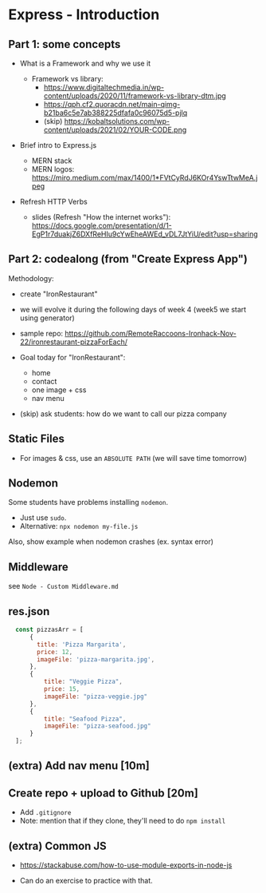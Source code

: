 
# Express - Introduction


<!-- 

update m2-m3 swap:

- there's a few new concepts
  - Request Logging
  - Middleware
  - Working with JSON



-->


<!--

- Part 1: some concepts
- Part 2: codealong
  - follow students portal (just changing the topic to a restaurant)

-->


## Part 1: some concepts

- What is a Framework and why we use it

  <!-- @todo: create slides -->

  - Framework vs library:
    - https://www.digitaltechmedia.in/wp-content/uploads/2020/11/framework-vs-library-dtm.jpg
    - https://qph.cf2.quoracdn.net/main-qimg-b21ba6c5e7ab388225dfafa0c96075d5-pjlq
    - (skip) https://kobaltsolutions.com/wp-content/uploads/2021/02/YOUR-CODE.png


- Brief intro to Express.js
  - MERN stack
  - MERN logos: https://miro.medium.com/max/1400/1*FVtCyRdJ6KOr4YswTtwMeA.jpeg


- Refresh HTTP Verbs
  - slides (Refresh "How the internet works"): https://docs.google.com/presentation/d/1-EgP1r7duakjZ6DXfReHIu9cYwEheAWEd_vDL7JtYiU/edit?usp=sharing



## Part 2: codealong (from "Create Express App")

<!-- 

Some notes below (not comprehensive)

Follow students portal.

-->

Methodology:
- create "IronRestaurant"
- we will evolve it during the following days of week 4 (week5 we start using generator)
- sample repo: https://github.com/RemoteRaccoons-Ironhack-Nov-22/ironrestaurant-pizzaForEach/



- Goal today for "IronRestaurant":
    - home
    - contact
    - one image + css
    - nav menu

- (skip) ask students: how do we want to call our pizza company


## Static Files

- For images & css, use an `ABSOLUTE PATH` (we will save time tomorrow)



## Nodemon

Some students have problems installing `nodemon`.
  - Just use `sudo`.
  - Alternative: `npx nodemon my-file.js`


Also, show example when nodemon crashes (ex. syntax error)



## Middleware 

see `Node - Custom Middleware.md`


## res.json

```js
  const pizzasArr = [
      {
        title: 'Pizza Margarita',
        price: 12,
        imageFile: 'pizza-margarita.jpg',
      },
      {
          title: "Veggie Pizza",
          price: 15,
          imageFile: "pizza-veggie.jpg"
      }, 
      {
          title: "Seafood Pizza",
          imageFile: "pizza-seafood.jpg"
      }
  ];
```



## (extra) Add nav menu [10m]



## Create repo + upload to Github [20m]
  - Add `.gitignore`
  - Note: mention that if they clone, they'll need to do `npm install`



## (extra) Common JS

<!-- @todo: create a diagram/image with code snippets comparing both -->

- https://stackabuse.com/how-to-use-module-exports-in-node-js 

- Can do an exercise to practice with that.



